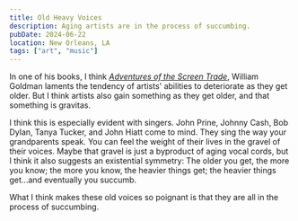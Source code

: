 ```yaml
---
title: Old Heavy Voices
description: Aging artists are in the process of succumbing.
pubDate: 2024-06-22
location: New Orleans, LA
tags: ["art", "music"]
---
```


In one of his books, I think [_Adventures of the Screen Trade_](https://bookshop.org/p/books/adventures-in-the-screen-trade-a-personal-view-of-hollywood-and-screenwriting-william-goldman/10978223), William Goldman laments the tendency of artists' abilities to deteriorate as they get older. But I think artists also gain something as they get older, and that something is gravitas.

I think this is especially evident with singers. John Prine, Johnny Cash, Bob Dylan, Tanya Tucker, and John Hiatt come to mind. They sing the way your grandparents speak. You can feel the weight of their lives in the gravel of their voices. Maybe that gravel is just a byproduct of aging vocal cords, but I think it also suggests an existential symmetry: The older you get, the more you know; the more you know, the heavier things get; the heavier things get...and eventually you succumb.

What I think makes these old voices so poignant is that they are all in the process of succumbing.
